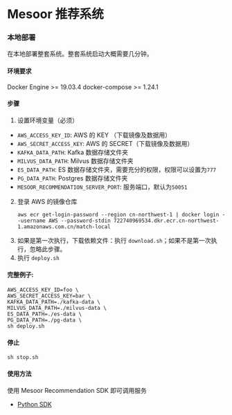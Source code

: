 # Mesoor 推荐系统

### 本地部署
在本地部署整套系统。整套系统启动大概需要几分钟。
#### 环境要求
Docker Engine >= 19.03.4
docker-compose >= 1.24.1
#### 步骤
1. 设置环境变量（必须）
 - `AWS_ACCESS_KEY_ID`: AWS 的 KEY （下载镜像及数据用）
 - `AWS_SECRET_ACCESS_KEY`: AWS 的 SECRET（下载镜像及数据用）
 - `KAFKA_DATA_PATH`: Kafka 数据存储文件夹
 - `MILVUS_DATA_PATH`: Milvus 数据存储文件夹
 - `ES_DATA_PATH`: ES 数据存储文件夹，需要充分的权限，权限可以设置为`777`
 - `PG_DATA_PATH`: Postgres 数据存储文件夹
 - `MESOOR_RECOMMENDATION_SERVER_PORT`: 服务端口，默认为`50051`

2. 登录 AWS 的镜像仓库
    ```shell script
    aws ecr get-login-password --region cn-northwest-1 | docker login --username AWS --password-stdin 722740969534.dkr.ecr.cn-northwest-1.amazonaws.com.cn/match-local
    ```
3. 如果是第一次执行，下载依赖文件：执行 `download.sh`；如果不是第一次执行，忽略此步骤。
4. 执行 `deploy.sh`
#### 完整例子:
```shell script
AWS_ACCESS_KEY_ID=foo \
AWS_SECRET_ACCESS_KEY=bar \
KAFKA_DATA_PATH=./kafka-data \
MILVUS_DATA_PATH=./milvus-data \
ES_DATA_PATH=./es-data \
PG_DATA_PATH=./pg-data \
sh deploy.sh
```
#### 停止
```shell script
sh stop.sh
```
#### 使用方法
使用 Mesoor Recommendation SDK 即可调用服务
* [Python SDK](https://github.com/nadileaf/mesoor-recommendation-python-sdk)

